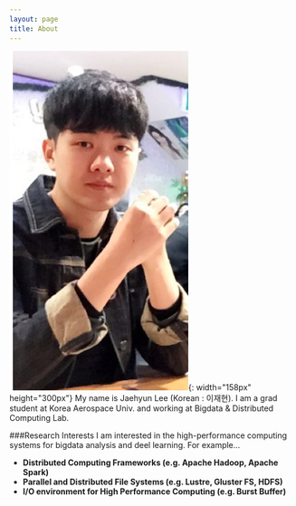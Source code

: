 ```yaml
---
layout: page
title: About
---
```

![Image](/assets/images/aboutme.png){: width="158px" height="300px"} My name is Jaehyun Lee (Korean : 이재현). I am a grad student at Korea Aerospace Univ. and working at Bigdata & Distributed Computing Lab.

###Research Interests
I am interested in the high-performance computing systems for bigdata analysis and deel learning. For example... 
- <strong> Distributed Computing Frameworks (e.g. Apache Hadoop, Apache Spark) </strong>
- <strong> Parallel and Distributed File Systems (e.g. Lustre, Gluster FS, HDFS) </strong>
- <strong> I/O environment for High Performance Computing (e.g. Burst Buffer) </strong>
